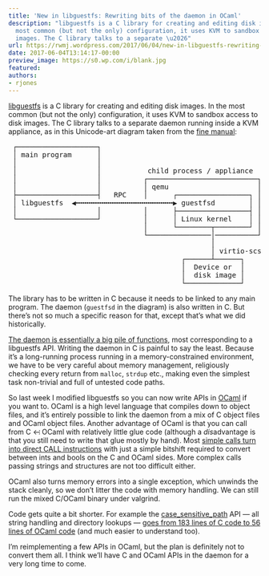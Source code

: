 ```yaml
---
title: 'New in libguestfs: Rewriting bits of the daemon in OCaml'
description: "libguestfs is a C library for creating and editing disk images. In the
  most common (but not the only) configuration, it uses KVM to sandbox access to disk
  images. The C library talks to a separate \u2026"
url: https://rwmj.wordpress.com/2017/06/04/new-in-libguestfs-rewriting-bits-of-the-daemon-in-ocaml/
date: 2017-06-04T13:14:17-00:00
preview_image: https://s0.wp.com/i/blank.jpg
featured:
authors:
- rjones
---
```


<p><a href="http://libguestfs.org/">libguestfs</a> is a C library for creating and editing disk images.  In the most common (but not the only) configuration, it uses KVM to sandbox access to disk images.  The C library talks to a separate daemon running inside a KVM appliance, as in this Unicode-art diagram taken from the <a href="http://libguestfs.org/guestfs-internals.1.html#architecture">fine manual</a>:</p>
<pre>
 &#9484;&#9472;&#9472;&#9472;&#9472;&#9472;&#9472;&#9472;&#9472;&#9472;&#9472;&#9472;&#9472;&#9472;&#9472;&#9472;&#9472;&#9472;&#9472;&#9472;&#9488;
 &#9474; main program      &#9474;
 &#9474;                   &#9474;
 &#9474;                   &#9474;           child process / appliance
 &#9474;                   &#9474;          &#9484;&#9472;&#9472;&#9472;&#9472;&#9472;&#9472;&#9472;&#9472;&#9472;&#9472;&#9472;&#9472;&#9472;&#9472;&#9472;&#9472;&#9472;&#9472;&#9472;&#9472;&#9472;&#9472;&#9472;&#9472;&#9472;&#9472;&#9488;
 &#9474;                   &#9474;          &#9474; qemu                     &#9474;
 &#9500;&#9472;&#9472;&#9472;&#9472;&#9472;&#9472;&#9472;&#9472;&#9472;&#9472;&#9472;&#9472;&#9472;&#9472;&#9472;&#9472;&#9472;&#9472;&#9472;&#9508;   RPC    &#9474;      &#9484;&#9472;&#9472;&#9472;&#9472;&#9472;&#9472;&#9472;&#9472;&#9472;&#9472;&#9472;&#9472;&#9472;&#9472;&#9472;&#9472;&#9472;&#9488; &#9474;
 &#9474; libguestfs  &#9664;&#9549;&#9549;&#9549;&#9549;&#9549;&#9549;&#9549;&#9549;&#9549;&#9549;&#9549;&#9549;&#9549;&#9549;&#9549;&#9549;&#9549;&#9549;&#9549;&#9549;&#9549;&#9549;&#9549;&#9654; guestfsd        &#9474; &#9474;
 &#9474;                   &#9474;          &#9474;      &#9500;&#9472;&#9472;&#9472;&#9472;&#9472;&#9472;&#9472;&#9472;&#9472;&#9472;&#9472;&#9472;&#9472;&#9472;&#9472;&#9472;&#9472;&#9508; &#9474;
 &#9492;&#9472;&#9472;&#9472;&#9472;&#9472;&#9472;&#9472;&#9472;&#9472;&#9472;&#9472;&#9472;&#9472;&#9472;&#9472;&#9472;&#9472;&#9472;&#9472;&#9496;          &#9474;      &#9474; Linux kernel    &#9474; &#9474;
                                &#9474;      &#9492;&#9472;&#9472;&#9472;&#9472;&#9472;&#9472;&#9472;&#9472;&#9516;&#9472;&#9472;&#9472;&#9472;&#9472;&#9472;&#9472;&#9472;&#9496; &#9474;
                                &#9492;&#9472;&#9472;&#9472;&#9472;&#9472;&#9472;&#9472;&#9472;&#9472;&#9472;&#9472;&#9472;&#9472;&#9472;&#9472;&#9474;&#9472;&#9472;&#9472;&#9472;&#9472;&#9472;&#9472;&#9472;&#9472;&#9472;&#9496;
                                                &#9474;
                                                &#9474; virtio-scsi
                                         &#9484;&#9472;&#9472;&#9472;&#9472;&#9472;&#9472;&#9524;&#9472;&#9472;&#9472;&#9472;&#9472;&#9472;&#9488;
                                         &#9474;  Device or  &#9474;
                                         &#9474;  disk image &#9474;
                                         &#9492;&#9472;&#9472;&#9472;&#9472;&#9472;&#9472;&#9472;&#9472;&#9472;&#9472;&#9472;&#9472;&#9472;&#9496;
</pre>
<p>The library has to be written in C because it needs to be linked to any main program.  The daemon (<code>guestfsd</code> in the diagram) is also written in C.  But there&rsquo;s not so much a specific reason for that, except that&rsquo;s what we did historically.</p>
<p><a href="https://github.com/libguestfs/libguestfs/tree/master/daemon">The daemon is essentially a big pile of functions</a>, most corresponding to a libguestfs API.  Writing the daemon in C is painful to say the least.  Because it&rsquo;s a long-running process running in a memory-constrained environment, we have to be very careful about memory management, religiously checking every return from <code>malloc</code>, <code>strdup</code> etc., making even the simplest task non-trivial and full of untested code paths.</p>
<p>So last week I modified libguestfs so you can now write APIs in <a href="https://ocaml.org/">OCaml</a> if you want to.  OCaml is a high level language that compiles down to object files, and it&rsquo;s entirely possible to link the daemon from a mix of C object files and OCaml object files.  Another advantage of OCaml is that you can call from C <img src="https://s0.wp.com/wp-content/mu-plugins/wpcom-smileys/twemoji/2/72x72/2194.png" alt="&harr;" class="wp-smiley" style="height: 1em; max-height: 1em;"/> OCaml with relatively little glue code (although a <i>dis</i>advantage is that you still need to write that glue mostly by hand).  Most <a href="https://camltastic.blogspot.co.uk/2008/08/tip-calling-c-functions-directly-with.html">simple calls turn into direct CALL instructions</a> with just a simple bitshift required to convert between ints and bools on the C and OCaml sides.  More complex calls passing strings and structures are not too difficult either.</p>
<p>OCaml also turns memory errors into a single exception, which unwinds the stack cleanly, so we don&rsquo;t litter the code with memory handling.  We can still run the mixed C/OCaml binary under valgrind.</p>
<p>Code gets quite a bit shorter.  For example the <a href="http://libguestfs.org/guestfs.3.html#guestfs_case_sensitive_path">case_sensitive_path</a> API &mdash; all string handling and directory lookups &mdash; <a href="https://www.redhat.com/archives/libguestfs/2017-June/msg00019.html">goes from 183 lines of C code to 56 lines of OCaml code</a> (and much easier to understand too).</p>
<p>I&rsquo;m reimplementing a few APIs in OCaml, but the plan is definitely not to convert them all.  I think we&rsquo;ll have C and OCaml APIs in the daemon for a very long time to come.</p>

